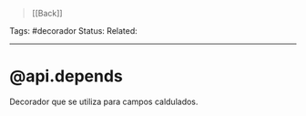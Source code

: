 > [[Back]]

Tags: #decorador 
Status: 
Related: 

___

# @api.depends

Decorador que se utiliza para campos caldulados.


